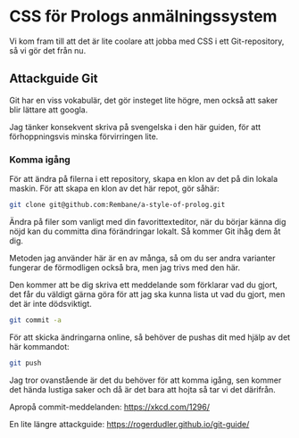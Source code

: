 # CSS för Prologs anmälningssystem

Vi kom fram till att det är lite coolare att jobba med CSS i ett Git-repository, så vi gör det från nu.

## Attackguide Git

Git har en viss vokabulär, det gör insteget lite högre, men också att saker blir lättare att googla.

Jag tänker konsekvent skriva på svengelska i den här guiden, för att förhoppningsvis minska förvirringen lite.

### Komma igång

För att ändra på filerna i ett repository, skapa en klon av det på din lokala maskin. För att skapa en klon av det här repot, gör såhär:

```bash
git clone git@github.com:Rembane/a-style-of-prolog.git
```

Ändra på filer som vanligt med din favorittexteditor, när du börjar känna dig nöjd kan du committa dina förändringar lokalt. Så kommer Git ihåg dem åt dig.

Metoden jag använder här är en av många, så om du ser andra varianter fungerar de förmodligen också bra, men jag trivs med den här.

Den kommer att be dig skriva ett meddelande som förklarar vad du gjort, det får du väldigt gärna göra för att jag ska kunna lista ut vad du gjort, men det är inte dödsviktigt.

```bash
git commit -a
```

För att skicka ändringarna online, så behöver de pushas dit med hjälp av det här kommandot:

```bash
git push
```

Jag tror ovanstående är det du behöver för att komma igång, sen kommer det hända lustiga saker och då är det bara att hojta så tar vi det därifrån.

Apropå commit-meddelanden: https://xkcd.com/1296/

En lite längre attackguide: https://rogerdudler.github.io/git-guide/
